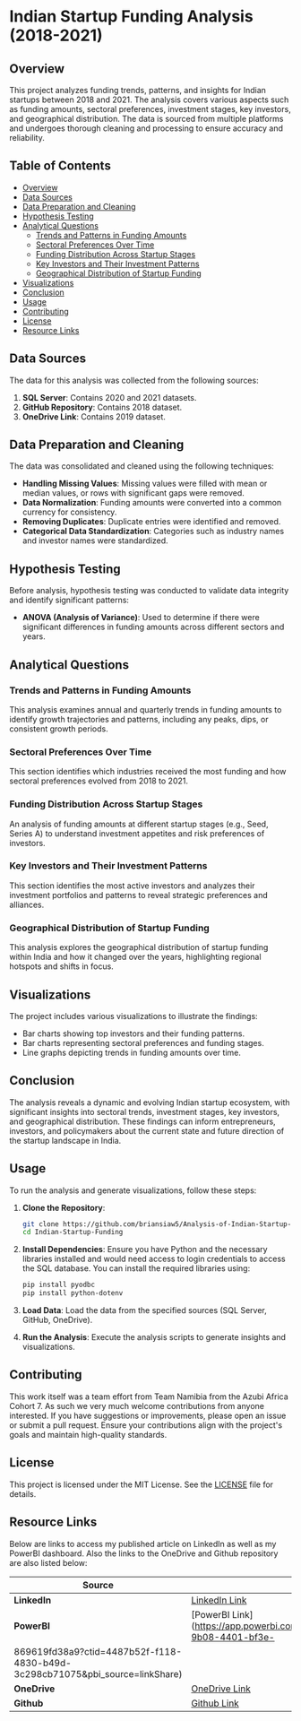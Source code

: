 # Indian Startup Funding Analysis (2018-2021)

## Overview

This project analyzes funding trends, patterns, and insights for Indian startups between 2018 and 2021. The analysis covers various aspects such as funding amounts, sectoral preferences, investment stages, key investors, and geographical distribution. The data is sourced from multiple platforms and undergoes thorough cleaning and processing to ensure accuracy and reliability.

## Table of Contents

- [Overview](#overview)
- [Data Sources](#data-sources)
- [Data Preparation and Cleaning](#data-preparation-and-cleaning)
- [Hypothesis Testing](#hypothesis-testing)
- [Analytical Questions](#analytical-questions)
  - [Trends and Patterns in Funding Amounts](#trends-and-patterns-in-funding-amounts)
  - [Sectoral Preferences Over Time](#sectoral-preferences-over-time)
  - [Funding Distribution Across Startup Stages](#funding-distribution-across-startup-stages)
  - [Key Investors and Their Investment Patterns](#key-investors-and-their-investment-patterns)
  - [Geographical Distribution of Startup Funding](#geographical-distribution-of-startup-funding)
- [Visualizations](#visualizations)
- [Conclusion](#conclusion)
- [Usage](#usage)
- [Contributing](#contributing)
- [License](#license)
- [Resource Links](#resource-links)

## Data Sources

The data for this analysis was collected from the following sources:
1. **SQL Server**: Contains 2020 and 2021 datasets.
2. **GitHub Repository**: Contains 2018 dataset.
3. **OneDrive Link**: Contains 2019 dataset.

## Data Preparation and Cleaning

The data was consolidated and cleaned using the following techniques:
- **Handling Missing Values**: Missing values were filled with mean or median values, or rows with significant gaps were removed.
- **Data Normalization**: Funding amounts were converted into a common currency for consistency.
- **Removing Duplicates**: Duplicate entries were identified and removed.
- **Categorical Data Standardization**: Categories such as industry names and investor names were standardized.

## Hypothesis Testing

Before analysis, hypothesis testing was conducted to validate data integrity and identify significant patterns:
- **ANOVA (Analysis of Variance)**: Used to determine if there were significant differences in funding amounts across different sectors and years.

## Analytical Questions

### Trends and Patterns in Funding Amounts

This analysis examines annual and quarterly trends in funding amounts to identify growth trajectories and patterns, including any peaks, dips, or consistent growth periods.

### Sectoral Preferences Over Time

This section identifies which industries received the most funding and how sectoral preferences evolved from 2018 to 2021.

### Funding Distribution Across Startup Stages

An analysis of funding amounts at different startup stages (e.g., Seed, Series A) to understand investment appetites and risk preferences of investors.

### Key Investors and Their Investment Patterns

This section identifies the most active investors and analyzes their investment portfolios and patterns to reveal strategic preferences and alliances.

### Geographical Distribution of Startup Funding

This analysis explores the geographical distribution of startup funding within India and how it changed over the years, highlighting regional hotspots and shifts in focus.

## Visualizations

The project includes various visualizations to illustrate the findings:
- Bar charts showing top investors and their funding patterns.
- Bar charts representing sectoral preferences and funding stages.
- Line graphs depicting trends in funding amounts over time.

## Conclusion

The analysis reveals a dynamic and evolving Indian startup ecosystem, with significant insights into sectoral trends, investment stages, key investors, and geographical distribution. These findings can inform entrepreneurs, investors, and policymakers about the current state and future direction of the startup landscape in India.

## Usage

To run the analysis and generate visualizations, follow these steps:

1. **Clone the Repository**:
    ```bash
    git clone https://github.com/briansiaw5/Analysis-of-Indian-Startup-Funding.git
    cd Indian-Startup-Funding
    ```

2. **Install Dependencies**:
    Ensure you have Python and the necessary libraries installed and would need access to login credentials to access the SQL database. You can install the required libraries using:
    ```bash
    pip install pyodbc
    pip install python-dotenv
    ```

3. **Load Data**:
    Load the data from the specified sources (SQL Server, GitHub, OneDrive).

4. **Run the Analysis**:
    Execute the analysis scripts to generate insights and visualizations.

## Contributing

This work itself was a team effort from Team Namibia from the Azubi Africa Cohort 7. As such we very much welcome contributions from anyone interested. If you have suggestions or improvements, please open an issue or submit a pull request. Ensure your contributions align with the project's goals and maintain high-quality standards.

## License

This project is licensed under the MIT License. See the [LICENSE](LICENSE) file for details.

## Resource Links

Below are links to access my published article on LinkedIn as well as my PowerBI dashboard. Also the links to the OneDrive and Github repository are also listed below:

| Source           | Link                                                                                      |
|------------------|-------------------------------------------------------------------------------------------|
| **LinkedIn**     | [LinkedIn Link](https://www.linkedin.com/posts/brian-siaw_my-article-analyzing-the-funding-of-startups-activity-7205670977886679040-O0v5?utm_source=share&utm_medium=member_desktop)                                                                                          |
| **PowerBI**      | [PowerBI Link](https://app.powerbi.com/groups/me/reports/539164b4-9b08-4401-bf3e-
869619fd38a9?ctid=4487b52f-f118-4830-b49d-3c298cb71075&amp;pbi_source=linkShare)  |
| **OneDrive**     | [OneDrive Link](https://azubiafrica-my.sharepoint.com/personal/teachops_azubiafrica_org/_layouts/15/onedrive.aspx?id=%2Fpersonal%2Fteachops%5Fazubiafrica%5Forg%2FDocuments%2FCareer%20Accelerator%20Data%5FSets%2FLP1%20Datasets&ga=1)  |
| **Github**       | [Github Link](https://github.com/Azubi-Africa/Career_Accelerator_LP1-Data_Analysis)                                            |


